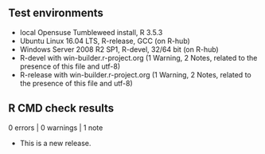 ## Test environments
* local Opensuse Tumbleweed install, R 3.5.3
* Ubuntu Linux 16.04 LTS, R-release, GCC (on R-hub)
* Windows Server 2008 R2 SP1, R-devel, 32/64 bit (on R-hub)
* R-devel with win-builder.r-project.org (1 Warning, 2 Notes, related to the presence of this file and utf-8)
* R-release with win-builder.r-project.org (1 Warning, 2 Notes, related to the presence of this file and utf-8)

## R CMD check results

0 errors | 0 warnings | 1 note

* This is a new release.
